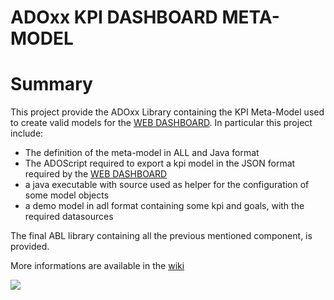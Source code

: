 ADOxx KPI DASHBOARD META-MODEL
====================

# Summary
This project provide the ADOxx Library containing the KPI Meta-Model used to create valid models for the [WEB DASHBOARD](../../../KpiDashboard-Web).
In particular this project include:
- The definition of the meta-model in ALL and Java format
- The ADOScript required to export a kpi model in the JSON format required by the [WEB DASHBOARD](../../../KpiDashboard-Web)
- a java executable with source used as helper for the configuration of some model objects
- a demo model in adl format containing some kpi and goals, with the required datasources

The final ABL library containing all the previous mentioned component, is provided.

More informations are available in the [wiki](../../wiki)

![](https://user-images.githubusercontent.com/29372157/27425799-76c5405a-56ee-11e7-841f-7bfce03f3520.png)
